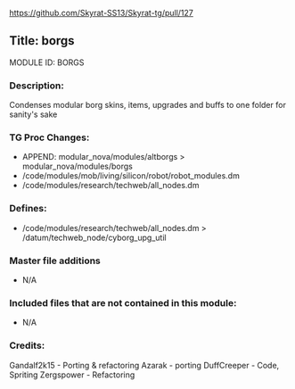 https://github.com/Skyrat-SS13/Skyrat-tg/pull/127

## Title: borgs

MODULE ID: BORGS

### Description:

Condenses modular borg skins, items, upgrades and buffs to one folder for sanity's sake

### TG Proc Changes:

- APPEND: modular_nova/modules/altborgs > modular_nova/modules/borgs
- /code/modules/mob/living/silicon/robot/robot_modules.dm
- /code/modules/research/techweb/all_nodes.dm

### Defines:

- /code/modules/research/techweb/all_nodes.dm > /datum/techweb_node/cyborg_upg_util

### Master file additions

- N/A

### Included files that are not contained in this module:

- N/A

### Credits:

Gandalf2k15 - Porting & refactoring
Azarak - porting
DuffCreeper - Code, Spriting
Zergspower - Refactoring
